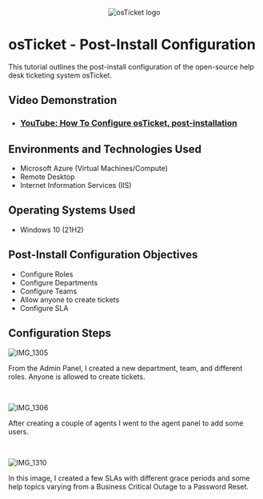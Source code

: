 <p align="center">
<img src="https://i.imgur.com/Clzj7Xs.png" alt="osTicket logo"/>
</p>

<h1>osTicket - Post-Install Configuration</h1>
This tutorial outlines the post-install configuration of the open-source help desk ticketing system osTicket.<br />


<h2>Video Demonstration</h2>

- ### [YouTube: How To Configure osTicket, post-installation](https://www.youtube.com)

<h2>Environments and Technologies Used</h2>

- Microsoft Azure (Virtual Machines/Compute)
- Remote Desktop
- Internet Information Services (IIS)

<h2>Operating Systems Used </h2>

- Windows 10</b> (21H2)

<h2>Post-Install Configuration Objectives</h2>

- Configure Roles
- Configure Departments 
- Configure Teams 
- Allow anyone to create tickets 
- Configure SLA

<h2>Configuration Steps</h2>

<p>
  
![IMG_1305](https://github.com/CCzke/post-install-config/assets/146891429/796cc505-4e0b-4657-a633-ada8ddc28fd8)


</p>
<p>
From the Admin Panel, I created a new department, team, and different roles. Anyone is allowed to create tickets.
</p>
<br />

<p>
  
![IMG_1306](https://github.com/CCzke/post-install-config/assets/146891429/4c803d37-4ef9-48fe-99d5-643d5adfc596)

</p>
<p>
After creating a couple of agents I went to the agent panel to add some users.
</p>
<br />

<p>
  
![IMG_1310](https://github.com/CCzke/post-install-config/assets/146891429/018cf1d7-aa87-469b-987f-0212373ac85a)

</p>
<p>
In this image, I created a few SLAs with different grace periods and some help topics varying from a Business Critical Outage to a Password Reset.
</p>
<br />
